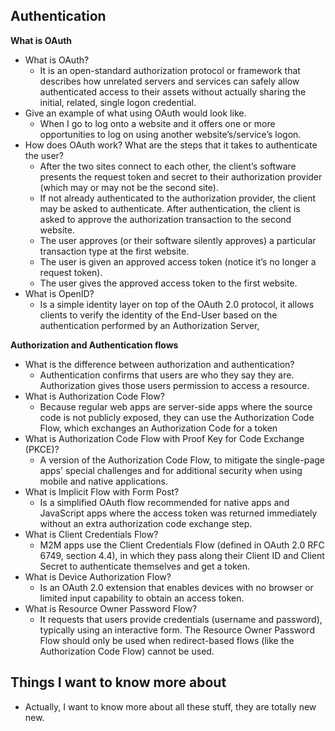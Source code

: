 ## Authentication 
**What is OAuth**
- What is OAuth?
    - It is an open-standard authorization protocol or framework that describes how unrelated servers and services can safely allow authenticated access to their assets without actually sharing the initial, related, single logon credential.
- Give an example of what using OAuth would look like.
    -  When I go to log onto a website and it offers one or more opportunities to log on using another website’s/service’s logon.
- How does OAuth work? What are the steps that it takes to authenticate the user?
    - After the two sites connect to each other, the client’s software presents the request token and secret to their authorization provider (which may or may not be the second site).
    - If not already authenticated to the authorization provider, the client may be asked to authenticate. After authentication, the client is asked to approve the authorization transaction to the second website.
    - The user approves (or their software silently approves) a particular transaction type at the first website.
    - The user is given an approved access token (notice it’s no longer a request token).
    - The user gives the approved access token to the first website.
- What is OpenID?
    -  Is a simple identity layer on top of the OAuth 2.0 protocol, it allows clients to verify the identity of the End-User based on the authentication performed by an Authorization Server, 



**Authorization and Authentication flows**
- What is the difference between authorization and authentication?
    - Authentication confirms that users are who they say they are. Authorization gives those users permission to access a resource.
- What is Authorization Code Flow?
    - Because regular web apps are server-side apps where the source code is not publicly exposed, they can use the Authorization Code Flow, which exchanges an Authorization Code for a token
- What is Authorization Code Flow with Proof Key for Code Exchange (PKCE)?
    - A version of the Authorization Code Flow, to mitigate the single-page apps' special challenges and for additional security when using mobile and native applications.
- What is Implicit Flow with Form Post?
    - Is a simplified OAuth flow recommended for native apps and JavaScript apps where the access token was returned immediately without an extra authorization code exchange step.
- What is Client Credentials Flow?
    - M2M apps use the Client Credentials Flow (defined in OAuth 2.0 RFC 6749, section 4.4), in which they pass along their Client ID and Client Secret to authenticate themselves and get a token.
- What is Device Authorization Flow?
    - Is an OAuth 2.0 extension that enables devices with no browser or limited input capability to obtain an access token.
- What is Resource Owner Password Flow?
    - It requests that users provide credentials (username and password), typically using an interactive form. The Resource Owner Password Flow should only be used when redirect-based flows (like the Authorization Code Flow) cannot be used.



## Things I want to know more about
- Actually, I want to know more about all these stuff, they are totally new new.